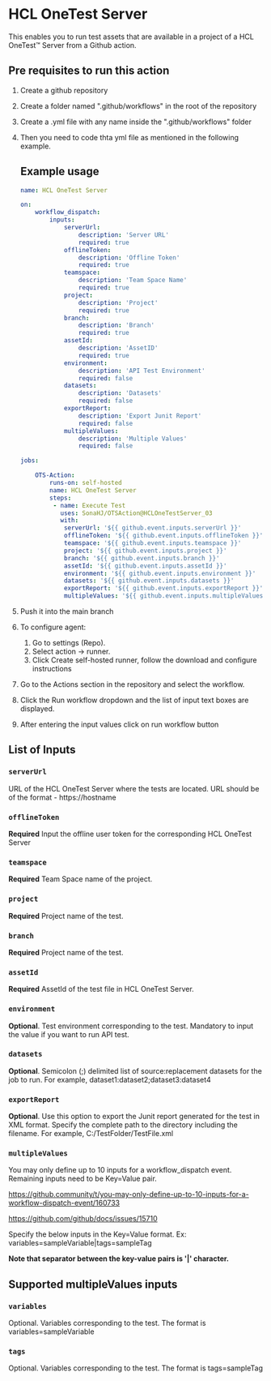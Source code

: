 # HCL OneTest Server

This enables you to run test assets that are available in a project of a HCL OneTest™ Server from a Github action.

## Pre requisites to run this action

1. Create a github repository
2. Create a folder named ".github/workflows" in the root of the repository
3. Create a .yml file with any name inside the ".github/workflows" folder 
4. Then you need to code thta yml file as mentioned in the following example.

    ## Example usage

    ```yaml
    name: HCL OneTest Server

    on:
        workflow_dispatch:
            inputs:
                serverUrl:
                    description: 'Server URL'
                    required: true
                offlineToken:
                    description: 'Offline Token'
                    required: true
                teamspace:
                    description: 'Team Space Name'
                    required: true
                project:
                    description: 'Project'
                    required: true
                branch:
                    description: 'Branch'
                    required: true
                assetId:
                    description: 'AssetID'
                    required: true
                environment:
                    description: 'API Test Environment'
                    required: false
                datasets:
                    description: 'Datasets'
                    required: false
                exportReport:
                    description: 'Export Junit Report'
                    required: false
                multipleValues:
                    description: 'Multiple Values'
                    required: false

    jobs:

        OTS-Action:
            runs-on: self-hosted
            name: HCL OneTest Server
            steps:
             - name: Execute Test
               uses: SonaHJ/OTSAction@HCLOneTestServer_03
               with:
                serverUrl: '${{ github.event.inputs.serverUrl }}'
                offlineToken: '${{ github.event.inputs.offlineToken }}'
                teamspace: '${{ github.event.inputs.teamspace }}'
                project: '${{ github.event.inputs.project }}'
                branch: '${{ github.event.inputs.branch }}'
                assetId: '${{ github.event.inputs.assetId }}'
                environment: '${{ github.event.inputs.environment }}'
                datasets: '${{ github.event.inputs.datasets }}'
                exportReport: '${{ github.event.inputs.exportReport }}'
                multipleValues: '${{ github.event.inputs.multipleValues }}'

    ```
5. Push it into the main branch
6. To configure agent:
    1. Go to settings (Repo).
    2. Select action -> runner.
    3. Click Create self-hosted runner, follow the download and configure instructions
7. Go to the Actions section in the repository and select the workflow.
8. Click the Run workflow dropdown and the list of input text boxes are displayed.
9. After entering the input values click on run workflow button

## List of Inputs

### `serverUrl`

URL of the HCL OneTest Server where the tests are located. URL should be of the format - https://hostname

### `offlineToken`

**Required** Input the offline user token for the corresponding HCL OneTest Server

### `teamspace`

**Required** Team Space name of the project.

### `project`

**Required** Project name of the test.

### `branch`

**Required** Project name of the test.

### `assetId`

**Required** AssetId of the test file in HCL OneTest Server.

### `environment`

**Optional**. Test environment corresponding to the test. Mandatory to input the value if you want to run API test.

### `datasets`

**Optional**. Semicolon (;) delimited list of source:replacement datasets for the job to run. For example, dataset1:dataset2;dataset3:dataset4

### `exportReport`

**Optional**. Use this option to export the Junit report generated for the test in XML format. Specify the complete path to the directory including the filename. For example, C:/TestFolder/TestFile.xml

### `multipleValues`

You may only define up to 10 inputs for a workflow_dispatch event. Remaining inputs need to be Key=Value pair.

https://github.community/t/you-may-only-define-up-to-10-inputs-for-a-workflow-dispatch-event/160733

https://github.com/github/docs/issues/15710

Specify the below inputs in the Key=Value format.
    Ex: variables=sampleVariable|tags=sampleTag
    
**Note that separator between the key-value pairs is '|' character.**

## Supported multipleValues inputs

### `variables`

Optional. Variables corresponding to the test. The format is variables=sampleVariable

### `tags`
Optional. Variables corresponding to the test. The format is tags=sampleTag
